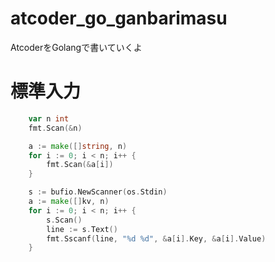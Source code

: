 # atcoder_go_ganbarimasu
AtcoderをGolangで書いていくよ

# 標準入力
```go
	var n int
	fmt.Scan(&n)
```


```go
	a := make([]string, n)
	for i := 0; i < n; i++ {
		fmt.Scan(&a[i])
	}
```
```go
	s := bufio.NewScanner(os.Stdin)
	a := make([]kv, n)
	for i := 0; i < n; i++ {
		s.Scan()
		line := s.Text()
		fmt.Sscanf(line, "%d %d", &a[i].Key, &a[i].Value)
	}
```